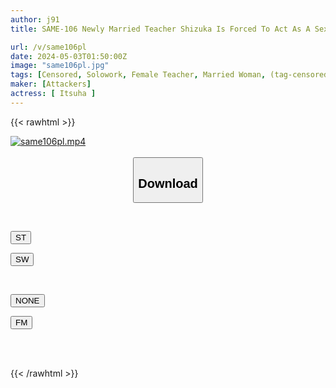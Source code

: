 ```yaml
---
author: j91
title: SAME-106 Newly Married Teacher Shizuka Is Forced To Act As A Sex Toy For The School's Most Problematic Child. Gobasa

url: /v/same106pl
date: 2024-05-03T01:50:00Z
image: "same106pl.jpg"
tags: [Censored, Solowork, Female Teacher, Married Woman, (tag-censored), Cuckold	]
maker: [Attackers]
actress: [ Itsuha ]
---
```



{{< rawhtml >}}

<div class="video" data-videoid="R7zdyyWp7DTd1rj">
    <a href="javascript:;">
        <img src="/v/same106pl/same106pl.jpg" width="WIDTH" height="HEIGHT" alt="same106pl.mp4" loading="lazy">
    </a>
</div>

<script type="text/javascript" src="https://j91.asia/asset/on-demand-st.js"></script>

<br>
  <link rel="stylesheet" href="https://j91.asia/asset/bs5.css">
  
  <center>
  <button class="btn btn-primary" type="button" data-bs-toggle="collapse" data-bs-target=".multi-collapse" aria-expanded="false" aria-controls="multiCollapseExample1 multiCollapseExample2"><h2>Download</h2></button></center>
</p>
<div class="row">
  <div class="col">
    <div class="collapse multi-collapse" id="multiCollapseExample1">
      <div class="card card-body">
	      	      <br>
<div class="buttons">  
<p><a href="https://streamtape.to/v/R7zdyyWp7DTd1rj" target="_blank"><button class="btn-hover color-3"><i class="fa fa-download"></i> ST</button></a></p>
<p><a href="https://asnwish.com/96liheio1xo8" target="_blank"><button class="btn-hover color-2"><i class="fa fa-download"></i> SW</button></a></p></div>
    </div>
  </div>
</div>
  <div class="col">
    <div class="collapse multi-collapse" id="multiCollapseExample2">
      <div class="card card-body">
	      <br>
<div class="buttons">
<p><a href="javascript:;"><button class="btn-hover color-9"><i class="fa fa-download"></i> NONE</button></a></p>
<p><a href="https://filemoon.sx/d/ytq8x7qhdz5u"><button class="btn-hover color-8"><i class="fa fa-download"></i> FM</button></a></p></div>
<br><br>
      </div>
    </div>
  </div>
</div>

{{< /rawhtml >}}